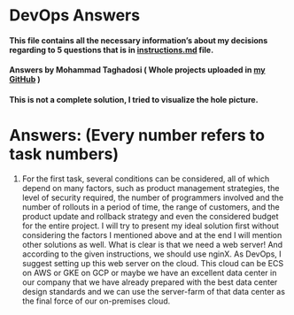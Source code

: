 # DevOps Answers 
#### This file contains all the necessary information’s about my decisions regarding to 5 questions that is in [instructions.md](instructions.md) file.
#### Answers by Mohammad Taghadosi ( Whole projects uploaded in [my GitHub](https://github.com/mtaghadosi/DevOps-Tutorial) )
#### This is not a complete solution, I tried to visualize the hole picture.

# Answers: (Every number refers to task numbers)
1.  For the first task, several conditions can be considered, all of which depend on many factors, such as product management strategies, the level of security required, the number of programmers involved and the number of rollouts in a period of time, the range of customers, and the product update and rollback strategy and even the considered budget for the entire project. I will try to present my ideal solution first without considering the factors I mentioned above and at the end I will mention other solutions as well. What is clear is that we need a web server! And according to the given instructions, we should use nginX. As DevOps, I suggest setting up this web server on the cloud. This cloud can be ECS on AWS or GKE on GCP or maybe we have an excellent data center in our company that we have already prepared with the best data center design standards and we can use the server-farm of that data center as the final force of our on-premises cloud.
